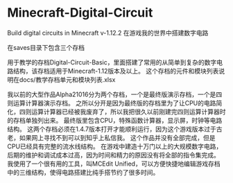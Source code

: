 # Minecraft-Digital-Circuit
Build digital circuits in Minecraft v-1.12.2 在游戏我的世界中搭建数字电路

在saves目录下包含三个存档

用于教学的存档Digital-Circuit-Basic，里面搭建了常用的从简单到复杂的数字电路结构，该存档适用于Minecraft-1.12版本及以上。
这个存档的元件和模块列表说明在docs/教学存档单元和模块列表.xlsx

我以前的大型作品Alpha21016分为两个存档，一个是最终版演示存档，一个是四则运算计算器演示存档。
之所以分开是因为最终版的存档里为了让CPU的电路简化，四则运算计算器已经被我废弃了，所以我把很久以前刚建完四则运算计算器时的存档单独列出来。
最终版里包含CPU，特殊函数计算器，显示屏，时钟等电路结构。
这两个存档必须在1.4.7版本打开才能顺利运行，因为这个游戏版本过于古老，如果网上寻找不到可以到知乎上私信我。
这个作品并没有全部完成，但是CPU已经具有完整的流水线结构。
在游戏中建造十万门以上的大规模数字电路，后期的维护和调试成本过高，因为时间和精力的原因没有将全部的指令集完成。
我使用了一个很有用的工具，叫MCEdit Unified，可以方便快捷地编辑游戏存档中的三维结构，使得电路搭建比纯手搭节约了很多时间。



